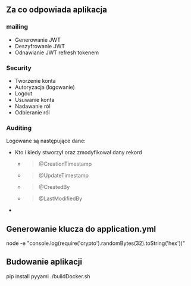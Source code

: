 ## Za co odpowiada aplikacja
### mailing

- Generowanie JWT
- Deszyfrowanie JWT 
- Odnawianie JWT refresh tokenem

### Security
- Tworzenie konta
- Autoryzacja (logowanie)
- Logout
- Usuwanie konta
- Nadawanie ról
- Odbieranie ról

### Auditing
Logowane są następujące dane:

- Kto i kiedy stworzył oraz zmodyfikował dany rekord 
    - > @CreationTimestamp
    - > @UpdateTimestamp
    - > @CreatedBy
    - > @LastModifiedBy
-

## Generowanie klucza do application.yml
node -e "console.log(require('crypto').randomBytes(32).toString('hex'))"


## Budowanie aplikacji
pip install pyyaml
./buildDocker.sh